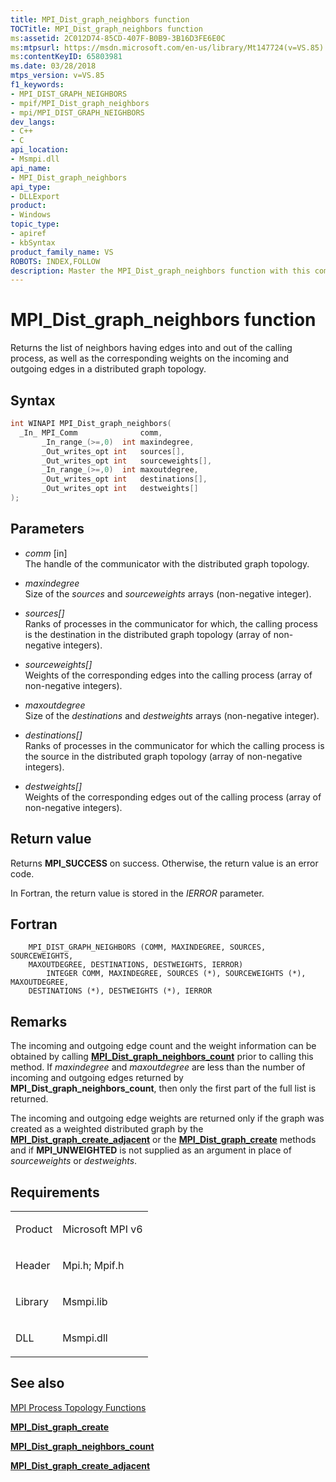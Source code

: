 ```yaml
---
title: MPI_Dist_graph_neighbors function
TOCTitle: MPI_Dist_graph_neighbors function
ms:assetid: 2C012D74-85CD-407F-B0B9-3B16D3FE6E0C
ms:mtpsurl: https://msdn.microsoft.com/en-us/library/Mt147724(v=VS.85)
ms:contentKeyID: 65803981
ms.date: 03/28/2018
mtps_version: v=VS.85
f1_keywords:
- MPI_DIST_GRAPH_NEIGHBORS
- mpif/MPI_Dist_graph_neighbors
- mpi/MPI_DIST_GRAPH_NEIGHBORS
dev_langs:
- C++
- C
api_location:
- Msmpi.dll
api_name:
- MPI_Dist_graph_neighbors
api_type:
- DLLExport
product:
- Windows
topic_type:
- apiref
- kbSyntax
product_family_name: VS
ROBOTS: INDEX,FOLLOW
description: Master the MPI_Dist_graph_neighbors function with this comprehensive guide. Learn about its syntax, parameters, return values, and how it works in a distributed graph topology.
---
```


# MPI\_Dist\_graph\_neighbors function

Returns the list of neighbors having edges into and out of the calling process, as well as the corresponding weights on the incoming and outgoing edges in a distributed graph topology.

## Syntax

``` c++
int WINAPI MPI_Dist_graph_neighbors(
  _In_ MPI_Comm              comm,
       _In_range_(>=,0)  int maxindegree,
       _Out_writes_opt int   sources[],
       _Out_writes_opt int   sourceweights[],
       _In_range_(>=,0)  int maxoutdegree,
       _Out_writes_opt int   destinations[],
       _Out_writes_opt int   destweights[]
);
```

## Parameters

  - *comm* \[in\]  
    The handle of the communicator with the distributed graph topology.

  - *maxindegree*  
    Size of the *sources* and *sourceweights* arrays (non-negative integer).

  - *sources\[\]*  
    Ranks of processes in the communicator for which, the calling process is the destination in the distributed graph topology (array of non-negative integers).

  - *sourceweights\[\]*  
    Weights of the corresponding edges into the calling process (array of non-negative integers).

  - *maxoutdegree*  
    Size of the *destinations* and *destweights* arrays (non-negative integer).

  - *destinations\[\]*  
    Ranks of processes in the communicator for which the calling process is the source in the distributed graph topology (array of non-negative integers).

  - *destweights\[\]*  
    Weights of the corresponding edges out of the calling process (array of non-negative integers).

## Return value

Returns **MPI\_SUCCESS** on success. Otherwise, the return value is an error code.

In Fortran, the return value is stored in the *IERROR* parameter.

## Fortran

``` FORTRAN
    MPI_DIST_GRAPH_NEIGHBORS (COMM, MAXINDEGREE, SOURCES, SOURCEWEIGHTS,
    MAXOUTDEGREE, DESTINATIONS, DESTWEIGHTS, IERROR)
        INTEGER COMM, MAXINDEGREE, SOURCES (*), SOURCEWEIGHTS (*), MAXOUTDEGREE,
    DESTINATIONS (*), DESTWEIGHTS (*), IERROR
```

## Remarks

The incoming and outgoing edge count and the weight information can be obtained by calling [**MPI\_Dist\_graph\_neighbors\_count**](mpi-dist-graph-neighbors-count-function.md) prior to calling this method. If *maxindegree* and *maxoutdegree* are less than the number of incoming and outgoing edges returned by **MPI\_Dist\_graph\_neighbors\_count**, then only the first part of the full list is returned.

The incoming and outgoing edge weights are returned only if the graph was created as a weighted distributed graph by the [**MPI\_Dist\_graph\_create\_adjacent**](mpi-dist-graph-create-adjacent-function.md) or the [**MPI\_Dist\_graph\_create**](mpi-dist-graph-create-function.md) methods and if **MPI\_UNWEIGHTED** is not supplied as an argument in place of *sourceweights* or *destweights*.

## Requirements

<table>
<colgroup>
<col  />
<col  />
</colgroup>
<tbody>
<tr class="odd">
<td><p>Product</p></td>
<td><p>Microsoft MPI v6</p></td>
</tr>
<tr class="even">
<td><p>Header</p></td>
<td>Mpi.h;
Mpif.h</td>
</tr>
<tr class="odd">
<td><p>Library</p></td>
<td>Msmpi.lib</td>
</tr>
<tr class="even">
<td><p>DLL</p></td>
<td>Msmpi.dll</td>
</tr>
</tbody>
</table>


## See also

[MPI Process Topology Functions](mpi-process-topology-functions.md)

[**MPI\_Dist\_graph\_create**](mpi-dist-graph-create-function.md)

[**MPI\_Dist\_graph\_neighbors\_count**](mpi-dist-graph-neighbors-count-function.md)

[**MPI\_Dist\_graph\_create\_adjacent**](mpi-dist-graph-create-adjacent-function.md)

